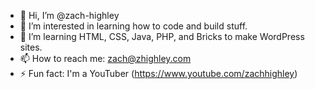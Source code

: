 - 👋 Hi, I’m @zach-highley
- 👀 I’m interested in learning how to code and build stuff.
- 🌱 I’m learning HTML, CSS, Java, PHP, and Bricks to make WordPress sites.
- 📫 How to reach me: zach@zhighley.com
- ⚡ Fun fact: I'm a YouTuber (https://www.youtube.com/zachhighley)

<!---
zach-highley/zach-highley is a ✨ special ✨ repository because its `README.md` (this file) appears on your GitHub profile.
You can click the Preview link to take a look at your changes.
--->
